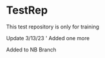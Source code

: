 # TestRep


This test repository is only for training

Update 3/13/23
'
Added one more 

Added to NB Branch